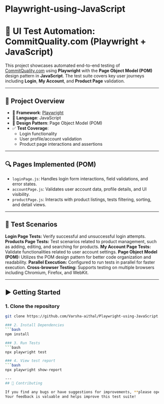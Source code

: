 # Playwright-using-JavaScript
# 🧪 UI Test Automation: CommitQuality.com (Playwright + JavaScript)

This project showcases automated end-to-end testing of [CommitQuality.com](https://commitquality.com/) using **Playwright** with the **Page Object Model (POM)** design pattern in **JavaScript**. The test suite covers key user journeys including **Login**, **My Account**, and **Product Page** validation.

---

## 🚀 Project Overview

- 🔧 **Framework**: [Playwright](https://playwright.dev/)
- 📜 **Language**: JavaScript
- 🧱 **Design Pattern**: Page Object Model (POM)
- ✅ **Test Coverage**:
  - Login functionality
  - User profile/account validation
  - Product page interactions and assertions

---

## 🔍 Pages Implemented (POM)

- `loginPage.js`: Handles login form interactions, field validations, and error states.
- `accountPage.js`: Validates user account data, profile details, and UI visibility.
- `productPage.js`: Interacts with product listings, tests filtering, sorting, and detail views.

---

## 🧪 Test Scenarios

**Login Page Tests:** Verify successful and unsuccessful login attempts.
**Products Page Tests:** Test scenarios related to product management, such as adding, editing, and searching for products.
**My Account Page Tests:** Validate functionalities related to user account settings.
**Page Object Model (POM):** Utilizes the POM design pattern for better code organization and readability.
**Parallel Execution:** Configured to run tests in parallel for faster execution.
**Cross-browser Testing:** Supports testing on multiple browsers including Chromium, Firefox, and WebKit.

---
## ▶️ Getting Started

### 1. Clone the repository
```bash
git clone https://github.com/Varsha-aithal/Playwright-using-JavaScript.git

### 2. Install Dependencies
```bash
npm install

### 3. Run Tests
```bash
npx playwright test

### 4. View test report
```bash
npx playwright show-report

---
## 🤝 Contributing

If you find any bugs or have suggestions for improvements, **please open an issue** or **submit a pull request**.  
Your feedback is valuable and helps improve this test suite!

